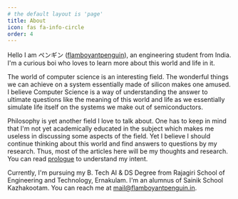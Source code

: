 ```yaml
---
# the default layout is 'page'
title: About
icon: fas fa-info-circle
order: 4
---
```


Hello I am ペンギン ([flamboyantpenguin](https://flamboyantpenguin.in)), an engineering student from India. I'm a curious boi who loves to learn more about this world and life in it.

The world of computer science is an interesting field. The wonderful things we can achieve on a system essentially made of silicon makes one amused. I believe Computer Science is a way of understanding the answer to ultimate questions like the meaning of this world and life as we essentially simulate life itself on the systems we make out of semiconductors.

Philosophy is yet another field I love to talk about. One has to keep in mind that I'm not yet academically educated in the subject which makes me useless in discussing some aspects of the field. Yet I believe I should continue thinking about this world and find answers to questions by my research. Thus, most of the articles here will be my thoughts and research. You can read [prologue](/posts/RAA_Prologue/) to understand my intent.

Currently, I'm pursuing my B. Tech AI & DS Degree from Rajagiri School of Engineering and Technology, Ernakulam. I'm an alumnus of Sainik School Kazhakootam. You can reach me at [mail@flamboyantpenguin.in](mailto:mail@flamboyantpenguin.in).
